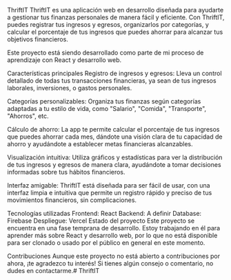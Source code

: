 ThriftIT
ThriftIT es una aplicación web en desarrollo diseñada para ayudarte a gestionar tus finanzas personales de manera fácil y eficiente. Con ThriftIT, puedes registrar tus ingresos y egresos, organizarlos por categorías, y calcular el porcentaje de tus ingresos que puedes ahorrar para alcanzar tus objetivos financieros.


Este proyecto está siendo desarrollado como parte de mi proceso de aprendizaje con React y desarrollo web.

Características principales
Registro de ingresos y egresos: Lleva un control detallado de todas tus transacciones financieras, ya sean de tus ingresos laborales, inversiones, o gastos personales.

Categorías personalizables: Organiza tus finanzas según categorías adaptadas a tu estilo de vida, como "Salario", "Comida", "Transporte", "Ahorros", etc.

Cálculo de ahorro: La app te permite calcular el porcentaje de tus ingresos que puedes ahorrar cada mes, dándote una visión clara de tu capacidad de ahorro y ayudándote a establecer metas financieras alcanzables.

Visualización intuitiva: Utiliza gráficos y estadísticas para ver la distribución de tus ingresos y egresos de manera clara, ayudándote a tomar decisiones informadas sobre tus hábitos financieros.

Interfaz amigable: ThriftIT está diseñada para ser fácil de usar, con una interfaz limpia e intuitiva que permite un registro rápido y preciso de tus movimientos financieros, sin complicaciones.

Tecnologías utilizadas
Frontend: React
Backend: A definir
Database: Firebase
Despliegue: Vercel
Estado del proyecto
Este proyecto se encuentra en una fase temprana de desarrollo. Estoy trabajando en él para aprender más sobre React y desarrollo web, por lo que no está disponible para ser clonado o usado por el público en general en este momento.

Contribuciones
Aunque este proyecto no está abierto a contribuciones por ahora, ¡te agradezco tu interés! Si tienes algún consejo o comentario, no dudes en contactarme.# ThriftIT
